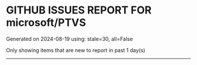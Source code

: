 
# GITHUB ISSUES REPORT FOR microsoft/PTVS


Generated on 2024-08-19 using: stale=30, all=False


Only showing items that are new to report in past 1 day(s)


---




















